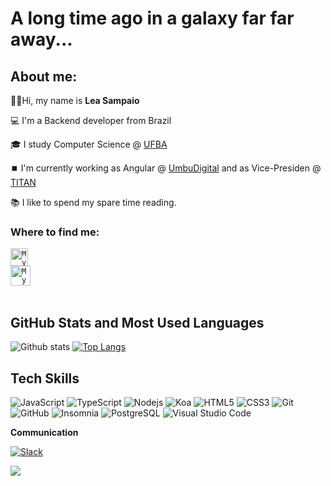 
# A long time ago in a galaxy far far away... 



## About me:

:woman_technologist:Hi, my name is  <strong>Lea Sampaio</strong>

 💻 I'm a Backend developer from Brazil

🎓 I study Computer Science @ [UFBA](https://www.ufba.br/)

⏹️ I'm currently working as Angular @ [UmbuDigital](https://umbusolidario.com/) and as Vice-Presiden @ [TITAN](https://titanci.com.br/)

 📚 I like to spend my spare time reading.


### Where to find me:

<a href="https://www.linkedin.com/in/leasampaio/">
  <code><img alt="My linkedin" width="28" src="https://www.flaticon.com/svg/static/icons/svg/1383/1383262.svg" /></code>
</a>
<br/>


<a href="mailto:lealisboas@gmail.com">
  <code><img alt="My e-mail" width="32" src="https://www.flaticon.com/svg/static/icons/svg/324/324123.svg" /></code>
</a>
<br/><br/>


## GitHub Stats and Most Used Languages

![Github stats](https://github-readme-stats.vercel.app/api?username=leasampaio&hide=issues&theme=gruvbox&show_icons=true&hide_border=false&count_private=true&include_all_commits=true&line_height=24.5)
[![Top Langs](https://github-readme-stats.vercel.app/api/top-langs/?username=leasampaio&layout=compact&theme=gruvbox&langs_count=10)](https://github.com/leasampaio/github-readme-stats)

## Tech Skills
![JavaScript](https://img.shields.io/badge/-JavaScript-black?style=flat-square&logo=javascript)
![TypeScript](https://img.shields.io/badge/-TypeScript-007ACC?style=flat-square&logo=typescript)
![Nodejs](https://img.shields.io/badge/NodeJs-339933.svg?logo=node.js&logoColor=white)
![Koa](https://camo.githubusercontent.com/202cf63eddf15d064a9b6255e2635ca42b76a2e7/68747470733a2f2f696d672e736869656c64732e696f2f62616467652f2d4b6f612d626c756576696f6c6574)
![HTML5](https://img.shields.io/badge/-HTML5-E34F26?style=flat-square&logo=html5&logoColor=white)
![CSS3](https://img.shields.io/badge/-CSS3-1572B6?style=flat-square&logo=css3)
![Git](https://img.shields.io/badge/-Git-black?style=flat-square&logo=git)
![GitHub](https://img.shields.io/badge/-GitHub-181717?style=flat-square&logo=github)
![Insomnia](https://img.shields.io/badge/-Insomnia-5849BE?style=flat-square&logo=Insomnia&link=https://github.com/ildaneta/)
![PostgreSQL](https://img.shields.io/badge/-PostgreSQL-336791?style=flat-square&logo=postgresql&link=https://github.com/ildaneta/)
![Visual Studio Code](https://img.shields.io/badge/-Visual%20Studio%20Code-007ACC?style=flat-square&logo=VisualStudioCode&link=https://github.com/ildaneta/)

**Communication**

[![Slack](https://img.shields.io/badge/-Slack-4A154B?style=flat-square&logo=Slack&link=https://github.com/ildaneta/)](https://github.com/leasampiao/)

![](https://media.giphy.com/media/3owzVVCtGOpiC6TNdK/giphy.gif)

